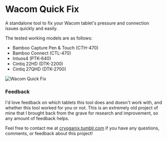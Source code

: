# Wacom Quick Fix

A standalone tool to fix your Wacom tablet's pressure and connection issues quickly and easily.

The tested working models are as follows:
* Bamboo Capture Pen & Touch (CTH-470)
* Bamboo Connect (CTL-470)
* Intuos4 (PTK-640)
* Cintiq 22HD (DTK-2200)
* Cintiq 27QHD (DTK-2700)

![Wacom Quick Fix](http://i.imgur.com/wIhH6WZ.png)

### Feedback

I'd love feedback on which tablets this tool does and doesn't work with, and whether this tool worked for you or not. This is an extremely old project of mine that I brought back from the grave for research and improvement, so any amount of feedback helps.

Feel free to contact me at [cryoganix.tumblr.com](https://cryoganix.tumblr.com) if you have any questions, comments, or feedback about this project!
